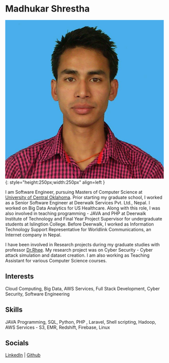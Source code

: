 # Madhukar Shrestha

![Madhukar Shrestha](assets/images/photo1.jpeg){: style="height:250px;width:250px" align=left }

I am Software Engineer, pursuing Masters of Computer Science at [University of Central Oklahoma](https://www.uco.edu/). Prior starting my graduate school, I worked as a Senior Software Engineer at Deerwalk Services Pvt. Ltd., Nepal. I worked on Big Data Analytics for US Healthcare. Along with this role, I was also involved in teaching programming - JAVA and PHP at Deerwalk Institute of Technology and Final Year Project Supervisor for undergraduate students at Islingtion College. Before Deerwalk, I worked as Information Technology Support Representative for Worldlink Communications, an Internet company in Nepal. 

I have been involved in Research projects during my graduate studies with professor [Dr.Rhee](https://rhee.systems/). My research project was on Cyber Security - Cyber attack simulation and dataset creation. I am also working as Teaching Assistant for various Computer Science courses.


## Interests
Cloud Computing, Big Data, AWS Services, Full Stack Development,  Cyber Security, Software Engineering


## Skills

JAVA Programming, SQL, Python, PHP , Laravel, Shell scripting, Hadoop, AWS Services - S3, EMR, Redshift, Firebase, Linux

## Socials
[LinkedIn](https://www.linkedin.com/in/sthamadhukar/) | [Github](https://github.com/sthamadhukar)
